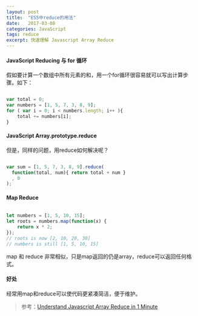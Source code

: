 ```yaml
---
layout: post
title:  "ES5中reduce的用法"
date:   2017-03-08
categories: JavaScript
tags: reduce
excerpt: 快速理解 Javascript Array Reduce
---
```


#### JavaScript Reducing 与 for 循环

假如要计算一个数组中所有元素的和，用一个for循环很容易就可以写出计算步骤。如下：

```javascript

var total = 0;
var numbers = [1, 5, 7, 3, 8, 9];
for ( var i = 0; i < numbers.length; i++ ){
    total += numbers[i];
}

```
#### JavaScript Array.prototype.reduce

但是，同样的问题，用reduce如何解决呢？

```javascript

var sum = [1, 5, 7, 3, 8, 9].reduce(
  function(total, num){ return total + num }
  , 0
);

```

#### Map Reduce

```javascript

let numbers = [1, 5, 10, 15];
let roots = numbers.map(function(x) {
    return x * 2;
});
// roots is now [2, 10, 20, 30]
// numbers is still [1, 5, 10, 15]

```
map 和 reduce 非常相似，只是map返回的仍是array，reduce可以返回任何格式。


#### 好处

经常用map和reduce可以使代码更紧凑简洁，便于维护。

> 参考：[Understand Javascript Array Reduce in 1 Minute](https://www.airpair.com/javascript/javascript-array-reduce)
